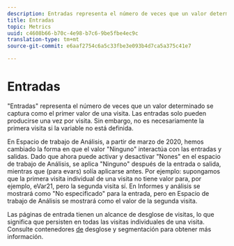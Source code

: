 ```yaml
---
description: Entradas representa el número de veces que un valor determinado se captura como el primer valor de una visita. Las entradas solo pueden producirse una vez por visita. Sin embargo, no es necesariamente la primera visita si la variable no está definida.
title: Entradas
topic: Metrics
uuid: c4608b66-b70c-4e98-b7c6-9be5fbe4ec9c
translation-type: tm+mt
source-git-commit: e6aaf2754c6a5c33fbe3e093b4d7ca5a375c41e7

---
```



# Entradas

&quot;Entradas&quot; representa el número de veces que un valor determinado se captura como el primer valor de una visita. Las entradas solo pueden producirse una vez por visita. Sin embargo, no es necesariamente la primera visita si la variable no está definida.

En Espacio de trabajo de Análisis, a partir de marzo de 2020, hemos cambiado la forma en que el valor &quot;Ninguno&quot; interactúa con las entradas y salidas.  Dado que ahora puede activar y desactivar &quot;Nones&quot; en el espacio de trabajo de Análisis, se aplica &quot;Ninguno&quot; después de la entrada o salida, mientras que (para evars) solía aplicarse antes.  Por ejemplo: supongamos que la primera visita individual de una visita no tiene valor para, por ejemplo, eVar21, pero la segunda visita sí. En Informes y análisis se mostrará como &quot;No especificado&quot; para la entrada, pero en Espacio de trabajo de Análisis se mostrará como el valor de la segunda visita.

Las páginas de entrada tienen un alcance de desglose de visitas, lo que significa que persisten en todas las visitas individuales de una visita. Consulte contenedores [de](https://marketing.adobe.com/resources/help/en_US/sc/user/c_Breakdown_and_segmentation_containers.html) desglose y segmentación para obtener más información.
